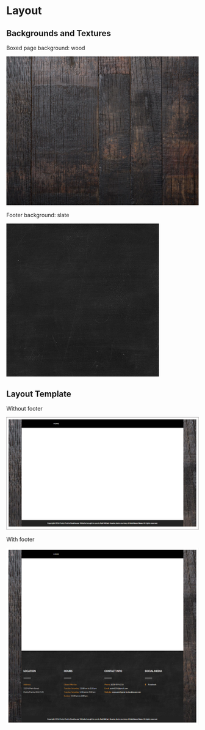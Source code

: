 # Layout

## Backgrounds and Textures

Boxed page background: wood

![](images/layout-and-color-scheme/wood-background.jpg)

Footer background: slate

![](images/layout-and-color-scheme/slate-background.jpg)

## Layout Template

Without footer

![](images/layout-and-color-scheme/page-template.jpg)

With footer

![](images/layout-and-color-scheme/page-template-with-footer.jpg)

